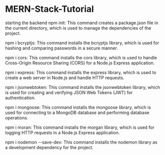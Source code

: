 # MERN-Stack-Tutorial

starting the backend
npm init: This command creates a package.json file in the current directory, which is used to manage the dependencies of the project.

npm i bcryptjs: This command installs the bcryptjs library, which is used for hashing and comparing passwords in a secure manner.

npm i cors: This command installs the cors library, which is used to handle Cross-Origin Resource Sharing (CORS) for a Node.js Express application.

npm i express: This command installs the express library, which is used to create a web server in Node.js and handle HTTP requests.

npm i jsonwebtoken: This command installs the jsonwebtoken library, which is used for creating and verifying JSON Web Tokens (JWT) for authentication.

npm i mongoose: This command installs the mongoose library, which is used for connecting to a MongoDB database and performing database operations.

npm i moran: This command installs the morgan library, which is used for logging HTTP requests in a Node.js Express application.

npm i nodemon --save-dev: This command installs the nodemon library as a development dependency for the project.

